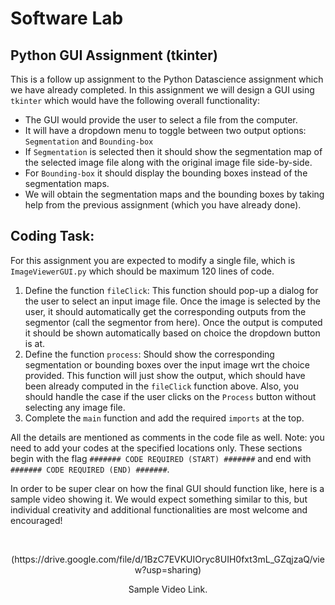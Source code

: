 # Software Lab 

## Python GUI Assignment (tkinter)

This is a follow up assignment to the Python Datascience assignment which we have already completed. In this assignment we will design a GUI using `tkinter` which would have the following overall functionality:

* The GUI would provide the user to select a file from the computer.
* It will have a dropdown menu to toggle between two output options: `Segmentation` and `Bounding-box`
* If `Segmentation` is selected then it should show the segmentation map of the selected image file along with the original image file side-by-side.
* For `Bounding-box` it should display the bounding boxes instead of the segmentation maps.
* We will obtain the segmentation maps and the bounding boxes by taking help from the previous assignment (which you have already done).

## Coding Task:

For this assignment you are expected to modify a single file, which is `ImageViewerGUI.py` which should be maximum 120 lines of code.

1. Define the function `fileClick`: This function should pop-up a dialog for the user to select an input image file. Once the image is selected by the user, it should automatically get the corresponding outputs from the segmentor (call the segmentor from here). Once the output is computed it should be shown automatically based on choice the dropdown button is at.
2. Define the function `process`: Should show the corresponding segmentation or bounding boxes over the input image wrt the choice provided. This function will just show the output, which should have been already computed in the `fileClick` function above. Also, you should handle the case if the user clicks on the `Process` button without selecting any image file.
3. Complete the `main` function and add the required `imports` at the top.

All the details are mentioned as comments in the code file as well.
Note: you need to add your codes at the specified locations only. These sections begin with the flag `####### CODE REQUIRED (START) #######` and end with `####### CODE REQUIRED (END) #######`.

In order to be super clear on how the final GUI should function like, here is a sample video showing it. We would expect something similar to this, but individual creativity and additional functionalities are most welcome and encouraged!

&nbsp;
<p align="center">
(https://drive.google.com/file/d/1BzC7EVKUIOryc8UIH0fxt3mL_GZqjzaQ/view?usp=sharing)
</p>
<p align="center">
Sample Video Link. </p>
&nbsp;

